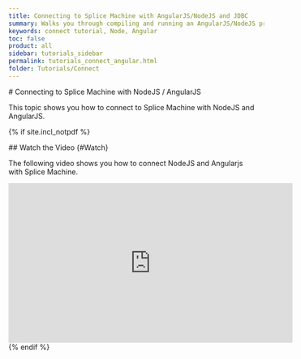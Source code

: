 ```yaml
---
title: Connecting to Splice Machine with AngularJS/NodeJS and JDBC
summary: Walks you through compiling and running an AngularJS/NodeJS program that connects to your Splice Machine database via our JDBC driver.
keywords: connect tutorial, Node, Angular
toc: false
product: all
sidebar: tutorials_sidebar
permalink: tutorials_connect_angular.html
folder: Tutorials/Connect
---
```

<section>
<div class="TopicContent" data-swiftype-index="true" markdown="1">
# Connecting to Splice Machine with NodeJS / AngularJS

This topic shows you how to connect to Splice Machine with NodeJS and
AngularJS.

{% if site.incl_notpdf %}
<div class="videoEnvelope" markdown="1">
## Watch the Video   {#Watch}

The following video shows you how to connect NodeJS and Angularjs
with Splice Machine.

<div class="centered" markdown="1">
<iframe class="youtube-player_0"
src="https://www.youtube.com/embed/evcwspKfsk8?" frameborder="0"
allowfullscreen="1" width="560px" height="315px"></iframe>

</div>
</div>
{% endif %}
</div>
</section>

